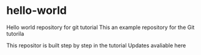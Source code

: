 # hello-world
Hello world repository for git tutorial 
This an example repository for the Git tutorila 

This repositor is built step by step in the tutorial
Updates avaliable here
